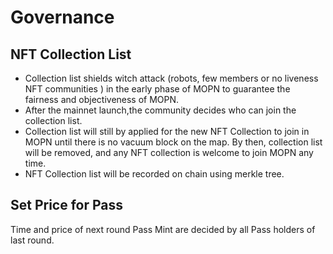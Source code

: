 # Governance

## **NFT Collection List**

* Collection list shields witch attack (robots, few members or no liveness NFT communities ) in the early phase of MOPN to guarantee the fairness and objectiveness of MOPN.
* After the mainnet launch,the community decides who can join the collection list.
* Collection list will still by applied for the new NFT Collection to join in MOPN until there is no vacuum block on the map. By then, collection list will be removed, and any NFT collection is welcome to join MOPN any time.
* NFT Collection list will be recorded on chain using merkle tree.

## **Set Price for Pass**

Time and price of next round Pass Mint are decided by all Pass holders of last round.
